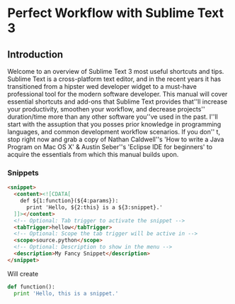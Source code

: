 # Perfect Workflow with Sublime Text 3


## Introduction
Welcome to an overview of Sublime Text 3 most useful shortcuts and tips. Sublime Text is a cross-platform text editor, and in the recent years it has transitioned from a hipster wed developer widget to a must-have professional tool for the modern software developer. This manual will cover essential shortcuts and add-ons that Sublime Text provides that''ll increase your productivity, smoothen your workflow, and decrease projects'' duration/time more than any other software you''ve used in the past. I''ll start with the assuption that you posses prior knowledge in programming languages, and common development workflow scenarios. If you don'' t, stop right now and grab a copy of Nathan Caldwell''s 'How to write a Java Program on Mac OS X' & Austin Seber''s 'Eclipse IDE for beginners' to acquire the essentials from which this manual builds upon.



### Snippets
```html
<snippet>
  <content><![CDATA[
    def ${1:function}(${4:params}):
      print 'Hello, ${2:this} is a ${3:snippet}.'
  ]]></content>
  <!-- Optional: Tab trigger to activate the snippet -->
  <tabTrigger>hellow</tabTrigger>
  <!-- Optional: Scope the tab trigger will be active in -->
  <scope>source.python</scope>
  <!-- Optional: Description to show in the menu -->
  <description>My Fancy Snippet</description>
</snippet>
```

Will create
```python
def function():
  print 'Hello, this is a snippet.'
```
